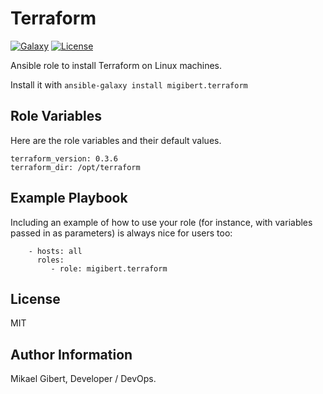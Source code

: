 Terraform
========
[![Galaxy](http://img.shields.io/badge/ansible--galaxy-terraform-blue.svg)](https://galaxy.ansible.com/list#/roles/2831)
[![License](http://img.shields.io/:license-mit-blue.svg)](http://doge.mit-license.org)  

Ansible role to install Terraform on Linux machines.

Install it with `ansible-galaxy install migibert.terraform`

Role Variables
--------------

Here are the role variables and their default values.
```
terraform_version: 0.3.6
terraform_dir: /opt/terraform
```

Example Playbook
-------------------------

Including an example of how to use your role (for instance, with variables passed in as parameters) is always nice for users too:

```
    - hosts: all
      roles:
         - role: migibert.terraform
```

License
-------

MIT

Author Information
------------------

Mikael Gibert, Developer / DevOps.

